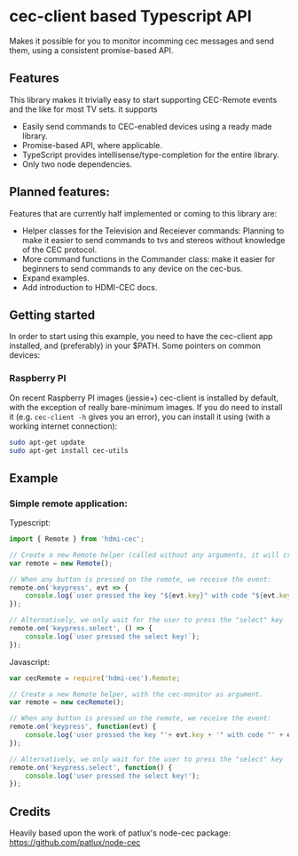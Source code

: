 # cec-client based Typescript API
Makes it possible for you to monitor incomming cec messages and send them, using a consistent promise-based API.

## Features
This library makes it trivially easy to start supporting CEC-Remote events and the like for most TV sets. it supports
- Easily send commands to CEC-enabled devices using a ready made library.
- Promise-based API, where applicable.
- TypeScript provides intellisense/type-completion for the entire library.
- Only two node dependencies.

## Planned features:
Features that are currently half implemented or coming to this library are:
- Helper classes for the Television and Receiever commands: Planning to make it easier to send commands to tvs and stereos without knowledge of the CEC protocol.
- More command functions in the Commander class: make it easier for beginners to send commands to any device on the cec-bus.
- Expand examples.
- Add introduction to HDMI-CEC docs.

## Getting started
In order to start using this example, you need to have the cec-client app installed, and (preferably) in your $PATH.
Some pointers on common devices:

### Raspberry PI
On recent Raspberry PI images (jessie+) cec-client is installed by default, with the exception of really bare-minimum images.
If you do need to install it (e.g. `cec-client -h` gives you an error), you can install it using (with a working internet connection):
```bash
sudo apt-get update
sudo apt-get install cec-utils
```

## Example

### Simple remote application:
Typescript:
```typescript
import { Remote } from 'hdmi-cec';

// Create a new Remote helper (called without any arguments, it will create a cec-client process itself, with the default client name)
var remote = new Remote();

// When any button is pressed on the remote, we receive the event:
remote.on('keypress', evt => {
    console.log(`user pressed the key "${evt.key}" with code "${evt.keyCode}"`);
});

// Alternatively, we only wait for the user to press the "select" key
remote.on('keypress.select', () => {
    console.log(`user pressed the select key!`);
});
```

Javascript:
```javascript
var cecRemote = require('hdmi-cec').Remote;

// Create a new Remote helper, with the cec-monitor as argument.
var remote = new cecRemote();

// When any button is pressed on the remote, we receive the event:
remote.on('keypress', function(evt) {
    console.log('user pressed the key "'+ evt.key + '" with code "' + evt.keyCode + '"');
});

// Alternatively, we only wait for the user to press the "select" key
remote.on('keypress.select', function() {
    console.log('user pressed the select key!');
});
```

## Credits
Heavily based upon the work of patlux's node-cec package: https://github.com/patlux/node-cec